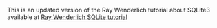 

This is an updated version of the Ray Wenderlich tutorial about SQLite3 available at [Ray Wenderlich SQLite tutorial](http://www.raywenderlich.com/913/sqlite-tutorial-for-ios-making-our-app)

